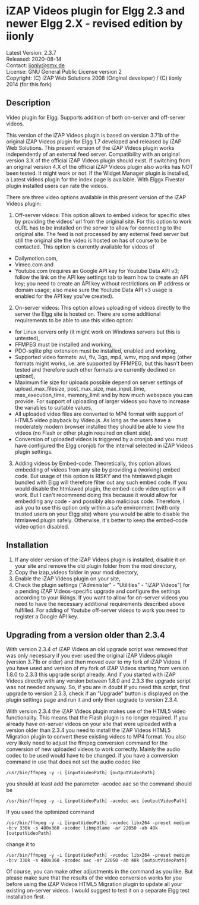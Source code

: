 iZAP Videos plugin for Elgg 2.3 and newer Elgg 2.X - revised edition by iionly
==============================================================================

Latest Version: 2.3.7  
Released: 2020-08-14  
Contact: iionly@gmx.de  
License: GNU General Public License version 2  
Copyright: (C) iZAP Web Solutions 2008 (Original developer) / (C) iionly 2014 (for this fork)


Description
-----------

Video plugin for Elgg. Supports addition of both on-server and off-server videos.

This version of the iZAP Videos plugin is based on version 3.71b of the original iZAP Videos plugin for Elgg 1.7 developed and released by iZAP Web Solutions. This present version of the iZAP Videos plugin works independently of an external feed server. Compatibility with an original version 3.X of the official iZAP Videos plugin should exist. If switching from an original version 4.X of the official iZAP Videos plugin also works has NOT been tested. It might work or not. If the Widget Manager plugin is installed, a Latest videos plugin for the index page is available. With Elggx Fivestar plugin installed users can rate the videos.


There are three video options available in this present version of the iZAP Videos plugin:

1. Off-server videos: This option allows to embed videos for specific sites by providing the videos' url from the original site. For this option to work cURL has to be installed on the server to allow for connecting to the original site. The feed is not processed by any external feed server but still the original site the video is hosted on has of course to be contacted. This option is currently available for videos of
  - Dailymotion.com,
  - Vimeo.com and
  - Youtube.com (requires an Google API key for Youtube Data API v3; follow the link on the API key settings tab to learn how to create an API key; you need to create an API key without restrictions on IP address or domain usage; also make sure the Youtube Data API v3 usage is enabled for the API key you've created).

2. On-server videos: This option allows uploading of videos directly to the server the Elgg site is hosted on. There are some additional requirements to be able to use this video option:
  - for Linux servers only (it might work on Windows servers but this is untested),
  - FFMPEG must be installed and working,
  - PDO-sqlite php extension must be installed, enabled and working,
  - Supported video formats: avi, flv, 3gp, mp4, wmv, mpg and mpeg (other formats might works, i.e. are supported by FFMPEG, but this hasn't been tested and therefore such other formats are currently declined on upload),
  - Maximum file size for uploads possible depend on server settings of upload_max_filesize, post_max_size, max_input_time, max_execution_time, memory_limit and by how much webspace you can provide. For support of uploading of larger videos you have to increase the variables to suitable values,
  - All uploaded video files are converted to MP4 format with support of HTML5 video playback by Video.js. As long as the users have a moderately modern browser installed they should be able to view the videos (no Flash or other plugin required on client side),
  - Conversion of uploaded videos is triggered by a cronjob and you must have configured the Elgg cronjob for the interval selected in iZAP Videos plugin settings.

3. Adding videos by Embed-code: Theoretically, this option allows embedding of videos from any site by providing a (working) embed code. But usage of this option is RISKY and the htmlawed plugin bundled with Elgg will therefore filter out any such embed code. If you would disable the htmlawed plugin, the embed-code video option will work. But I can't recommend doing this because it would allow for embedding any code - and possibly also malicious code. Therefore, I ask you to use this option only within a safe environment (with only trusted users on your Elgg site) where you would be able to disable the htmlawed plugin safely. Otherwise, it's better to keep the embed-code video option disabled.


Installation
------------

1. If any older version of the iZAP Videos plugin is installed, disable it on your site and remove the old plugin folder from the mod directory,
2. Copy the izap_videos folder in your mod directory,
3. Enable the iZAP Videos plugin on your site,
4. Check the plugin settings ("Administer" - "Utilities" - "iZAP Videos") for a pending iZAP Videos-specific upgrade and configure the settings according to your likings. If you want to allow for on-server videos you need to have the necessary additional requirements described above fulfilled. For adding of Youtube off-server videos to work you need to register a Google API key.


Upgrading from a version older than 2.3.4
-----------------------------------------

With version 2.3.4 of iZAP Videos an old upgrade script was removed that was only necessary if you ever used the original iZAP Videos plugin (version 3.71b or older) and then moved over to my fork of iZAP Videos. If you have used and version of my fork of iZAP Videos starting from version 1.8.0 to 2.3.3 this upgrade script already. And if you started with iZAP Videos directly with any version between 1.8.0 and 2.3.3 the upgrade script was not needed anyway. So, if you are in doubt if you need this script, first upgrade to version 2.3.3, check if an "Upgrade" button is displayed on the plugin settings page and run it and only then upgrade to version 2.3.4.

With version 2.3.4 the iZAP Videos plugin makes use of the HTML5 video functionality. This means that the Flash plugin is no longer required. If you already have on-server videos on your site that were uploaded with a version older than 2.3.4 you need to install the iZAP Videos HTML5 Migration plugin to convert these existing videos to MP4 format. You also very likely need to adjust the ffmpeg conversion command for the conversion of new uploaded videos to work correctly. Mainly the audio codec to be used would have to be changed. If you have a conversion command in use that does not set the audio codec like
```
/usr/bin/ffmpeg -y -i [inputVideoPath] [outputVideoPath]
```
you should at least add the parameter -acodec aac so the command should be
```
/usr/bin/ffmpeg -y -i [inputVideoPath] -acodec acc [outputVideoPath]
```
If you used the optimized command 
```
/usr/bin/ffmpeg -y -i [inputVideoPath] -vcodec libx264 -preset medium -b:v 330k -s 480x360 -acodec libmp3lame -ar 22050 -ab 48k [outputVideoPath] 
```
change it to
```
/usr/bin/ffmpeg -y -i [inputVideoPath] -vcodec libx264 -preset medium -b:v 330k -s 480x360 -acodec aac -ar 22050 -ab 48k [outputVideoPath]
```
Of course, you can make other adjustments in the command as you like. But please make sure that the results of the video conversion works for you before using the iZAP Videos HTML5 Migration plugin to update all your existing on-server videos. I would suggest to test it on a separate Elgg test installation first.
